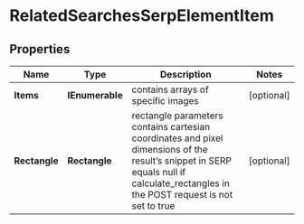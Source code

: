 # RelatedSearchesSerpElementItem


## Properties

| Name | Type | Description | Notes |
|------------ | ------------- | ------------- | -------------|
**Items** | **IEnumerable<string>** | contains arrays of specific images |[optional]|
**Rectangle** | **Rectangle** | rectangle parameters<br>contains cartesian coordinates and pixel dimensions of the result’s snippet in SERP<br>equals null if calculate_rectangles in the POST request is not set to true |[optional]|